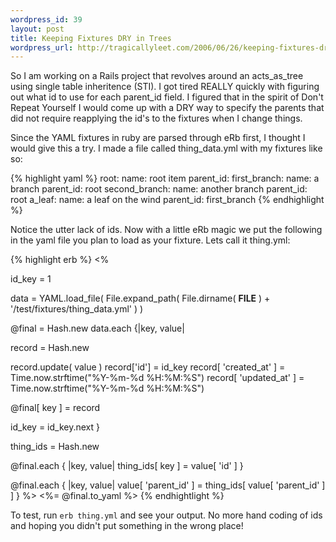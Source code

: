```yaml
--- 
wordpress_id: 39
layout: post
title: Keeping Fixtures DRY in Trees
wordpress_url: http://tragicallyleet.com/2006/06/26/keeping-fixtures-dry-in-trees/
---
```

So I am working on a Rails project that revolves around an acts_as_tree using single table inheritence (STI).  I got tired REALLY quickly with figuring out what id to use for each parent_id field.  I figured that in the spirit of Don't Repeat Yourself I would come up with a DRY way to specify the parents that did not require reapplying the id's to the fixtures when I change things.

Since the YAML fixtures in ruby are parsed through eRb first, I thought I would give this a try.  I made a file called thing_data.yml with my fixtures like so:

{% highlight yaml %}
root:
  name: root item
  parent_id:
first_branch:
  name: a branch
  parent_id: root
second_branch:
  name: another branch
  parent_id: root
a_leaf:
  name: a leaf on the wind
  parent_id: first_branch
{% endhighlight %}

Notice the utter lack of ids.  Now with a little eRb magic we put the following in the yaml file you plan to load as your fixture.  Lets call it thing.yml:

{% highlight erb %}
<%

id_key = 1

data = YAML.load_file( 
  File.expand_path( 
    File.dirname( __FILE__ ) + '/test/fixtures/thing_data.yml'
  )
)

@final = Hash.new
data.each {|key, value|
  
  record = Hash.new
  
  record.update( value )
  record['id'] = id_key 
  record[ 'created_at' ] = Time.now.strftime("%Y-%m-%d %H:%M:%S")
  record[ 'updated_at' ] = Time.now.strftime("%Y-%m-%d %H:%M:%S")
  
  @final[ key ] = record
  
  id_key = id_key.next
}  

thing_ids = Hash.new

@final.each { |key, value| 
  thing_ids[ key ] = value[ 'id' ] 
}

@final.each { |key, value| 
  value[ 'parent_id' ] = thing_ids[ value[ 'parent_id' ] ] 
} 
%>
<%= @final.to_yaml %>
{% endhightlight %}

To test, run <code>erb thing.yml</code> and see your output.  No more hand coding of ids and hoping you didn't put something in the wrong place!
